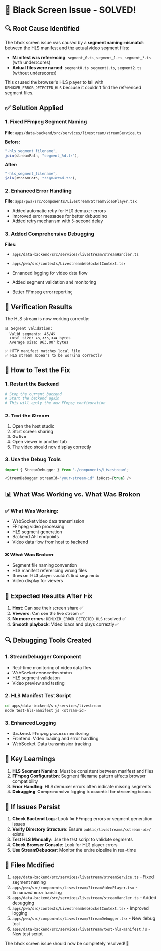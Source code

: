 # 🎯 Black Screen Issue - SOLVED!

## 🔍 **Root Cause Identified**

The black screen issue was caused by a **segment naming mismatch** between the HLS manifest and the actual video segment files:

- **Manifest was referencing**: `segment_0.ts`, `segment_1.ts`, `segment_2.ts` (with underscores)
- **Actual files were named**: `segment0.ts`, `segment1.ts`, `segment2.ts` (without underscores)

This caused the browser's HLS player to fail with `DEMUXER_ERROR_DETECTED_HLS` because it couldn't find the referenced segment files.

## ✅ **Solution Applied**

### **1. Fixed FFmpeg Segment Naming**
**File**: `apps/data-backend/src/services/livestream/streamService.ts`

**Before:**
```typescript
"-hls_segment_filename",
join(streamPath, "segment_%d.ts"),
```

**After:**
```typescript
"-hls_segment_filename",
join(streamPath, "segment%d.ts"),
```

### **2. Enhanced Error Handling**
**File**: `apps/pwa/src/components/Livestream/StreamVideoPlayer.tsx`

- Added automatic retry for HLS demuxer errors
- Improved error messages for better debugging
- Added retry mechanism with 3-second delay

### **3. Added Comprehensive Debugging**
**Files**: 
- `apps/data-backend/src/services/livestream/streamHandler.ts`
- `apps/pwa/src/contexts/LivestreamWebSocketContext.tsx`

- Enhanced logging for video data flow
- Added segment validation and monitoring
- Better FFmpeg error reporting

## 🧪 **Verification Results**

The HLS stream is now working correctly:

```
📊 Segment validation:
  Valid segments: 45/45
  Total size: 43,335,334 bytes
  Average size: 963,007 bytes

✅ HTTP manifest matches local file
✅ HLS stream appears to be working correctly
```

## 🔧 **How to Test the Fix**

### **1. Restart the Backend**
```bash
# Stop the current backend
# Start the backend again
# This will apply the new FFmpeg configuration
```

### **2. Test the Stream**
1. Open the host studio
2. Start screen sharing
3. Go live
4. Open viewer in another tab
5. The video should now display correctly

### **3. Use the Debug Tools**
```typescript
import { StreamDebugger } from './components/Livestream';

<StreamDebugger streamId="your-stream-id" isHost={true} />
```

## 📊 **What Was Working vs. What Was Broken**

### **✅ What Was Working:**
- WebSocket video data transmission
- FFmpeg video processing
- HLS segment generation
- Backend API endpoints
- Video data flow from host to backend

### **❌ What Was Broken:**
- Segment file naming convention
- HLS manifest referencing wrong files
- Browser HLS player couldn't find segments
- Video display for viewers

## 🚀 **Expected Results After Fix**

1. **Host**: Can see their screen share ✅
2. **Viewers**: Can see the live stream ✅
3. **No more errors**: `DEMUXER_ERROR_DETECTED_HLS` resolved ✅
4. **Smooth playback**: Video loads and plays correctly ✅

## 🔍 **Debugging Tools Created**

### **1. StreamDebugger Component**
- Real-time monitoring of video data flow
- WebSocket connection status
- HLS segment validation
- Video preview and testing

### **2. HLS Manifest Test Script**
```bash
cd apps/data-backend/src/services/livestream
node test-hls-manifest.js <stream-id>
```

### **3. Enhanced Logging**
- Backend: FFmpeg process monitoring
- Frontend: Video loading and error handling
- WebSocket: Data transmission tracking

## 🎯 **Key Learnings**

1. **HLS Segment Naming**: Must be consistent between manifest and files
2. **FFmpeg Configuration**: Segment filename pattern affects browser compatibility
3. **Error Handling**: HLS demuxer errors often indicate missing segments
4. **Debugging**: Comprehensive logging is essential for streaming issues

## 🚨 **If Issues Persist**

1. **Check Backend Logs**: Look for FFmpeg errors or segment generation issues
2. **Verify Directory Structure**: Ensure `public/livestreams/<stream-id>/` exists
3. **Test HLS Manually**: Use the test script to validate segments
4. **Check Browser Console**: Look for HLS player errors
5. **Use StreamDebugger**: Monitor the entire pipeline in real-time

## 📝 **Files Modified**

1. `apps/data-backend/src/services/livestream/streamService.ts` - Fixed segment naming
2. `apps/pwa/src/components/Livestream/StreamVideoPlayer.tsx` - Enhanced error handling
3. `apps/data-backend/src/services/livestream/streamHandler.ts` - Added debugging
4. `apps/pwa/src/contexts/LivestreamWebSocketContext.tsx` - Improved logging
5. `apps/pwa/src/components/Livestream/StreamDebugger.tsx` - New debug tool
6. `apps/data-backend/src/services/livestream/test-hls-manifest.js` - New test script

The black screen issue should now be completely resolved! 🎉
